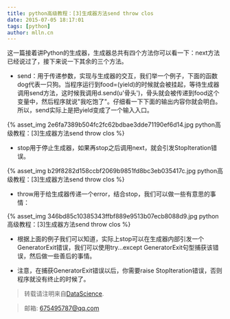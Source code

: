 ```yaml
---
title: python高级教程：[3]生成器方法send throw clos
date: 2015-07-05 18:17:01
tags: [python]
author: mlln.cn
---
```

这一篇接着讲Python的生成器，生成器总共有四个方法你可以看一下：next方法已经说过了，接下来说一下其余的三个方法。

- send：用于传递参数，实现与生成器的交互，我们举一个例子，下面的函数dog代表一只狗。当程序运行到food=(yield)的时候就会被挂起，等待生成器调用send方法，这时候我调用d.send(u'骨头')，骨头就会被传递到food这个变量中，然后程序就说"我吃饱了"。仔细看一下下面的输出内容你就会明白。所以，send实际上是把yield变成了一个输入入口。

{% asset_img 2e6fa7389b504fc2fc62bdbae3dde71190ef6d14.jpg python高级教程：[3]生成器方法send throw clos %}

- stop用于停止生成器，如果再stop之后调用next，就会引发StopIteration错误。

{% asset_img b29f8282d158ccbf2069b9851fd8bc3eb035417c.jpg python高级教程：[3]生成器方法send throw clos %}

- throw用于给生成器传递一个error，结合stop，我们可以做一些有意思的事情：

{% asset_img 346bd85c10385343ffbf889e9513b07ecb8088d9.jpg python高级教程：[3]生成器方法send throw clos %}

- 根据上面的例子我们可以知道，实际上stop可以在生成器内部引发一个GeneratorExit错误，我们可以使用try...except GeneratorExit句型捕获该错误，然后做一些善后的事情。

- 注意，在捕获GeneratorExit错误以后，你需要raise StopIteration错误，否则程序就没有终止的时候了。

> 转载请注明来自[DataScience](http://mlln.cn).

> 邮箱: 675495787@qq.com 
